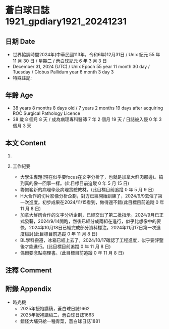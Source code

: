 [_metadata_:encoding]: - "utf-8"
[_metadata_:language]: - "zh-Hant-TW"
[_metadata_:fileformat]: - "markdown"
[_metadata_:MIME_type]: - "text/plain"
[_metadata_:markdown_version]: - "commonmark version 0.30"
[_metadata_:markdown_spec]: - "https://spec.commonmark.org/0.30/"

# 蒼白球日誌1921_gpdiary1921_20241231 #

## 日期 Date ##

* 世界協調時間2024年(中華民國113年，令和6年)12月31日 / Unix 紀元 55 年 11 月 30 日 / 星期二 / 蒼白球紀元 6 年 3 月 3 日
* December 31, 2024 (UTC) / Unix Epoch 55 year 11 month 30 day / Tuesday / Globus Pallidum year 6 month 3 day 3
* 特殊註記:

## 年齡 Age ##

* 38 years 8 months 8 days old / 7 years 2 months 19 days after acquiring ROC Surgical Pathology Licence
* 38 歲 8 個月 8 天 / 成為病理專科醫師 7 年 2 個月 19 天 / 日誌被入侵 0 年 3 個月 3 天

## 本文 Content ##

1. 

2. 工作紀要

    - 大學生專題(現在似乎要focus在文字分析了，也就是加拿大鮮肉那邊)。搞到真的像一回事一樣。(此目標目前追蹤 0 年 5 月 15 日)
    - 籌備嶄新的病理學及病理實驗教材。(此目標目前追蹤 0 年 5 月 9 日)
    - H大合作的切片影像分析企劃，對方已經開始訓練了，2024/9/9去催了第一次進度。初步成果在2024/11/15看到，做得還不錯(此目標目前追蹤 0 年 11 月 8 日)
    - 加拿大鮮肉合作的文字分析企劃，已經交出了第二批指示。2024/9月已正式發薪，2024/9/14開跑，然後已經分成兩組在進行，似乎比想像中的要快，2024年10月18日已經完成部分資料標注。2024年11月17日第一次進度檢討(此目標目前追蹤 0 年 11 月 8 日)
    - BL學科搬遷，冰箱已經上去了，2024/10/17確認了工程進度，似乎要評鑒後才能進行。(此目標目前追蹤 0 年 11 月 8 日)
    - 偶爾要念點病理書。(此目標目前追蹤 0 年 11 月 8 日)

## 注釋 Comment ##


## 附錄 Appendix ##

* 時光機
    - 2025年授袍講稿，蒼白球日誌1662
    - 2025年授袍講稿二，蒼白球日誌1663
    - 錯怪大埔只給一種青菜，蒼白球日誌1881

